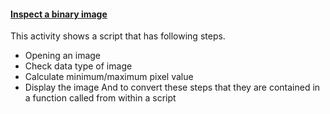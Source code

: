<h4 id="binary_8bit"><a href="#binary_8bit">Inspect a binary image</a></h4>

This activity shows a script that has following steps.
  - Opening an image
  - Check data type of image
  - Calculate minimum/maximum pixel value
  - Display the image
And to convert these steps that they are contained in a function called from within a script
